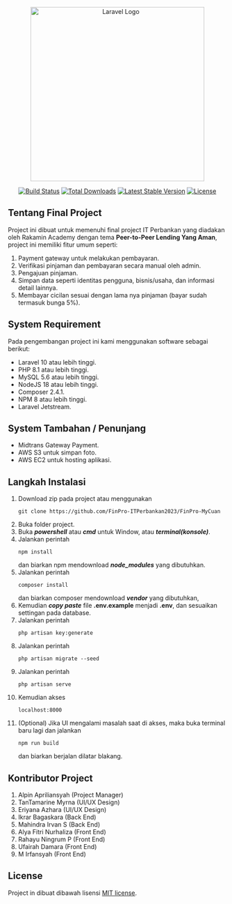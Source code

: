 <p align="center"><a href="https://laravel.com" target="_blank"><img src="https://raw.githubusercontent.com/laravel/art/master/logo-lockup/5%20SVG/2%20CMYK/1%20Full%20Color/laravel-logolockup-cmyk-red.svg" width="400" alt="Laravel Logo"></a></p>

<p align="center">
<a href="https://github.com/laravel/framework/actions"><img src="https://github.com/laravel/framework/workflows/tests/badge.svg" alt="Build Status"></a>
<a href="https://packagist.org/packages/laravel/framework"><img src="https://img.shields.io/packagist/dt/laravel/framework" alt="Total Downloads"></a>
<a href="https://packagist.org/packages/laravel/framework"><img src="https://img.shields.io/packagist/v/laravel/framework" alt="Latest Stable Version"></a>
<a href="https://packagist.org/packages/laravel/framework"><img src="https://img.shields.io/packagist/l/laravel/framework" alt="License"></a>
</p>

## Tentang Final Project

Project ini dibuat untuk memenuhi final project IT Perbankan yang diadakan oleh Rakamin Academy dengan tema **Peer-to-Peer Lending Yang Aman**, project ini memiliki fitur umum seperti:
1. Payment gateway untuk melakukan pembayaran.
2. Verifikasi pinjaman dan pembayaran secara manual oleh admin.
3. Pengajuan pinjaman.
4. Simpan data seperti identitas pengguna, bisnis/usaha, dan informasi detail lainnya.
5. Membayar cicilan sesuai dengan lama nya pinjaman (bayar sudah termasuk bunga 5%).

## System Requirement

Pada pengembangan project ini kami menggunakan software sebagai berikut:
- Laravel 10 atau lebih tinggi.
- PHP 8.1 atau lebih tinggi.
- MySQL 5.6 atau lebih tinggi.
- NodeJS 18 atau lebih tinggi.
- Composer 2.4.1.
- NPM 8 atau lebih tinggi.
- Laravel Jetstream.

## System Tambahan / Penunjang
- Midtrans Gateway Payment.
- AWS S3 untuk simpan foto.
- AWS EC2 untuk hosting aplikasi.

## Langkah Instalasi

1. Download zip pada project atau menggunakan
   ```
   git clone https://github.com/FinPro-ITPerbankan2023/FinPro-MyCuan
   ```
3. Buka folder project.
4. Buka _**powershell**_ atau _**cmd**_ untuk Window, atau _**terminal(konsole)**_.
5. Jalankan perintah
    ```
    npm install
    ```
   dan biarkan npm mendownload _**node_modules**_ yang dibutuhkan.
7. Jalankan perintah
   ```
   composer install
   ```
   dan biarkan composer mendownload _**vendor**_ yang dibutuhkan,
9. Kemudian _**copy paste**_ file **.env.example** menjadi **.env**, dan sesuaikan settingan pada database.
10. Jalankan perintah
    ```
    php artisan key:generate
    ```
12. Jalankan perintah
    ```
    php artisan migrate --seed
    ```
14. Jalankan perintah
    ```
    php artisan serve
    ```
16. Kemudian akses
    ```
    localhost:8000
    ```
10. (Optional) Jika UI mengalami masalah saat di akses, maka buka terminal baru lagi dan jalankan
    ```
    npm run build
    ```
    dan biarkan berjalan dilatar blakang.

## Kontributor Project

1. Alpin Apriliansyah (Project Manager) 
2. TanTamarine Myrna (UI/UX Design)
3. Eriyana Azhara (UI/UX Design)
4. Ikrar Bagaskara (Back End)
5. Mahindra Irvan S (Back End)
6. Alya Fitri Nurhaliza (Front End)
7. Rahayu Ningrum P (Front End)
8. Ufairah Damara (Front End)
9. M Irfansyah (Front End)

## License

Project in dibuat dibawah lisensi [MIT license](https://opensource.org/licenses/MIT).
